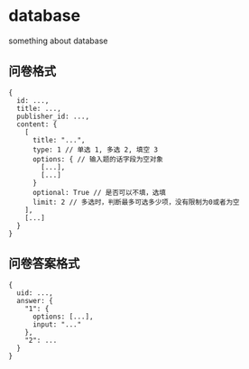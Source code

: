 # database
something about database
## 问卷格式
```
{
  id: ...,
  title: ...,
  publisher_id: ...,
  content: {
    [
      title: "...",
      type: 1 // 单选 1, 多选 2, 填空 3
      options: { // 输入题的话字段为空对象
        [...],
        [...]
      }
      optional: True // 是否可以不填，选填
      limit: 2 // 多选时，判断最多可选多少项，没有限制为0或者为空
    ],
    [...]
  }
}
```
## 问卷答案格式
```
{
  uid: ...,
  answer: {
    "1": {
      options: [...],
      input: "..."
    },
    "2": ...
  }
}
```
